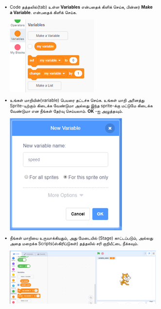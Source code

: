 + Code தத்தலில்(tab) உள்ள **Variables** என்பதைக் கிளிக் செய்க, பின்னர் **Make a Variable**. என்பதைக் கிளிக் செய்க.
    
    ![Variable தொகுதிகள்](images/data-blocks.png)

+ உங்கள் மாறியின்(variable) பெயரை தட்டச்சு செய்க. உங்கள் மாறி அனைத்து Sprite-டிற்கும் கிடைக்க வேண்டுமா அல்லது இந்த sprite-க்கு மட்டுமே கிடைக்க வேண்டுமா என நீங்கள் தேர்வு செய்யலாம். **OK** -ஐ அழுத்தவும்.
    
    ![Variable-ஐ  உருவாக்கவும்](images/create-variable.png)

+ நீங்கள் மாறியை உருவாக்கியதும், அது மேடையில் (Stage) காட்டப்படும், அல்லது அதை மறைக்க Scripts(ஸ்கிரிப்டுகள்) தத்தலில் சரி குறியீட்டை நீக்கவும்.
    
    ![மேடையில் Variable](images/variable-show.png)